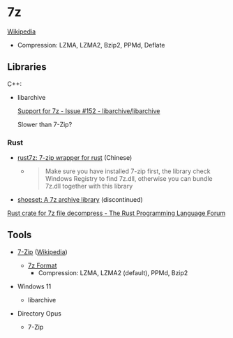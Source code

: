 # 7z
[Wikipedia](https://en.wikipedia.org/wiki/7z)

- Compression: LZMA, LZMA2, Bzip2, PPMd, Deflate

## Libraries
C++:
- libarchive

  [Support for 7z - Issue #152 - libarchive/libarchive](https://github.com/libarchive/libarchive/issues/152)

  Slower than 7-Zip?

### Rust
- [rust7z: 7-zip wrapper for rust](https://github.com/nyfair/rust7z) (Chinese)
  - > Make sure you have installed 7-zip first, the library check Windows Registry to find 7z.dll, otherwise you can bundle 7z.dll together with this library
- [shoeset: A 7z archive library](https://github.com/eirslett/shoeset) (discontinued)

[Rust crate for 7z file decompress - The Rust Programming Language Forum](https://users.rust-lang.org/t/rust-crate-for-7z-file-decompress/62349)

## Tools
- [7-Zip](https://www.7-zip.org/) ([Wikipedia](https://en.wikipedia.org/wiki/7-Zip))
  - [7z Format](https://www.7-zip.org/7z.html)
    - Compression: LZMA, LZMA2 (default), PPMd, Bzip2

- Windows 11
  - libarchive

- Directory Opus
  - 7-Zip
